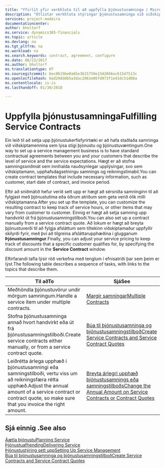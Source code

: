 ```yaml
---
title: "Yfirlit yfir verkhluta til að uppfylla þjónustusamninga | Microsoft Docs"
description: "Útlistar verkhluta stýringar þjónustusamninga við viðskiptamenn."
services: project-madeira
documentationcenter: 
author: bholtorf
ms.service: dynamics365-financials
ms.topic: article
ms.devlang: na
ms.tgt_pltfrm: na
ms.workload: na
ms.search.keywords: contract, agreement, configure
ms.date: 08/23/2017
ms.author: bholtorf
ms.translationtype: HT
ms.sourcegitcommit: bec0619be0a65e3625759e13d2866ac615d7513c
ms.openlocfilehash: 6ad29dddb5a3dac2063e06fd973f1e41dc51d08a
ms.contentlocale: is-is
ms.lasthandoff: 01/30/2018

---
```

# <a name="fulfilling-service-contracts"></a><span data-ttu-id="e90e8-103">Uppfylla þjónustusamninga</span><span class="sxs-lookup"><span data-stu-id="e90e8-103">Fulfilling Service Contracts</span></span> 
<span data-ttu-id="e90e8-104">Ein leið til að setja upp þjónustukerfisfyrirtæki er að hafa staðlaða samninga við viðskiptamennina sem lýsa stigi þjónustu og þjónustuvæntingum.</span><span class="sxs-lookup"><span data-stu-id="e90e8-104">One way to set up a service management business is to have standard contractual agreements between you and your customers that describe the level of service and the service expectations.</span></span> <span data-ttu-id="e90e8-105">Hægt er að stofna samningssniðmát sem innihalda nauðsynlegar upplýsingar, svo sem viðskiptamann, upphafsdagsetningu samnings og reikningstímabil.</span><span class="sxs-lookup"><span data-stu-id="e90e8-105">You can create contract templates that include necessary information, such as customer, start date of contract, and invoice period.</span></span>  
  
<span data-ttu-id="e90e8-106">Eftir að sniðmátið hefur verið sett upp er hægt að sérsníða samninginn til að fylgjast með þjónustutíma eða öðrum atriðum sem geta verið ólík milli viðskiptamanna.</span><span class="sxs-lookup"><span data-stu-id="e90e8-106">After you set up the template, you can customize the resulting contract to keep track of service hours, or other items that may vary from customer to customer.</span></span> <span data-ttu-id="e90e8-107">Einnig er hægt að setja samning upp handvirkt út frá þjónustusamningstilboði.</span><span class="sxs-lookup"><span data-stu-id="e90e8-107">You can also set up a contract manually from a service contract quote.</span></span> <span data-ttu-id="e90e8-108">Að lokum er hægt að breyta þjónustuverði til að fylgja afsláttum sem tiltekinn viðskiptamaður uppfyllir skilyrði fyrir, með því að tilgreina afsláttarupphæðina í glugganum **Þjónustusamningur**.</span><span class="sxs-lookup"><span data-stu-id="e90e8-108">Finally, you can adjust your service pricing to keep track of discounts that a specific customer qualifies for, by specifying the discount amount in the **Service Contract** window.</span></span>  

<span data-ttu-id="e90e8-109">Eftirfarandi tafla lýsir röð verkefna með tenglum í efnisatriði þar sem þeim er lýst.</span><span class="sxs-lookup"><span data-stu-id="e90e8-109">The following table describes a sequence of tasks, with links to the topics that describe them.</span></span>   
  
|<span data-ttu-id="e90e8-110">**Til að**</span><span class="sxs-lookup"><span data-stu-id="e90e8-110">**To**</span></span>|<span data-ttu-id="e90e8-111">**Sjá**</span><span class="sxs-lookup"><span data-stu-id="e90e8-111">**See**</span></span>|  
|------------|-------------|  
|<span data-ttu-id="e90e8-112">Meðhöndla þjónustuvörur undir mörgum samningum.</span><span class="sxs-lookup"><span data-stu-id="e90e8-112">Handle a service item under multiple contracts.</span></span> | [<span data-ttu-id="e90e8-113">Margir samningar</span><span class="sxs-lookup"><span data-stu-id="e90e8-113">Multiple Contracts</span></span>](service-multiple-contracts.md)|  
|<span data-ttu-id="e90e8-114">Stofna þjónustusamninga annað hvort handvirkt eða út frá þjónustusamningstilboði.</span><span class="sxs-lookup"><span data-stu-id="e90e8-114">Create service contracts either manually, or from a service contract quote.</span></span>| [<span data-ttu-id="e90e8-115">Búa til þjónustusamninga og þjónustusamningstilboð</span><span class="sxs-lookup"><span data-stu-id="e90e8-115">Create Service Contracts and Service Contract Quotes</span></span>](service-how-to-create-service-contracts-and-service-contract-quotes.md)|
|<span data-ttu-id="e90e8-116">Leiðrétta árlega upphæð í þjónustusamningi eða samningstilboði, vertu viss um að reikningsfæra rétta upphæð.</span><span class="sxs-lookup"><span data-stu-id="e90e8-116">Adjust the annual amount of a service contract or contract quote, so make sure that you invoice the right amount.</span></span>|[<span data-ttu-id="e90e8-117">Breyta árlegri upphæð þjónustusamnings eða samningstilboðs</span><span class="sxs-lookup"><span data-stu-id="e90e8-117">Change the Annual Amount on Service Contracts or Contract Quotes</span></span>](service-how-to-change-the-annual-amount-on-service-contracts-or-contract-quotes.md)|

## <a name="see-also"></a><span data-ttu-id="e90e8-118">Sjá einnig .</span><span class="sxs-lookup"><span data-stu-id="e90e8-118">See also</span></span>
[<span data-ttu-id="e90e8-119">Áætla þjónustu</span><span class="sxs-lookup"><span data-stu-id="e90e8-119">Planning Service</span></span>](service-plan-service.md)  
[<span data-ttu-id="e90e8-120">Þjónustuafhending</span><span class="sxs-lookup"><span data-stu-id="e90e8-120">Delivering Service</span></span>](service-deliver-service.md)  
[<span data-ttu-id="e90e8-121">Þjónustustýring sett upp</span><span class="sxs-lookup"><span data-stu-id="e90e8-121">Setting Up Service Management</span></span>](service-setup-service.md)  
[<span data-ttu-id="e90e8-122">Búa til þjónustusamninga og þjónustusamningstilboð</span><span class="sxs-lookup"><span data-stu-id="e90e8-122">Create Service Contracts and Service Contract Quotes</span></span>](service-how-to-create-service-contracts-and-service-contract-quotes.md)  

